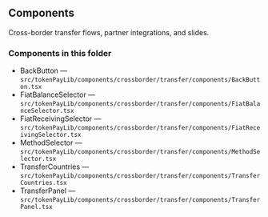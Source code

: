## Components

Cross-border transfer flows, partner integrations, and slides.

### Components in this folder
- BackButton — `src/tokenPayLib/components/crossborder/transfer/components/BackButton.tsx`
- FiatBalanceSelector — `src/tokenPayLib/components/crossborder/transfer/components/FiatBalanceSelector.tsx`
- FiatReceivingSelector — `src/tokenPayLib/components/crossborder/transfer/components/FiatReceivingSelector.tsx`
- MethodSelector — `src/tokenPayLib/components/crossborder/transfer/components/MethodSelector.tsx`
- TransferCountries — `src/tokenPayLib/components/crossborder/transfer/components/TransferCountries.tsx`
- TransferPanel — `src/tokenPayLib/components/crossborder/transfer/components/TransferPanel.tsx`
